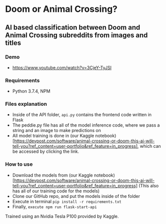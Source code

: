 # Doom or Animal Crossing?

## AI based classification between Doom and Animal Crossing subreddits from images and titles

### Demo
- https://www.youtube.com/watch?v=3CjeY-TyJSI

### Requirements
- Python 3.7.4, NPM

### Files explanation
- Inside of the API folder, `api.py` contains the frontend code written in Flask
- The peddie.py file has all of the model inference code, where we pass a string and an image to make predictions on
- All model training is done in (our Kaggle notebook)[https://devpost.com/software/animal-crossing-or-doom-this-ai-will-tell-you?ref_content=user-portfolio&ref_feature=in_progress], which can be accessed by clicking the link.

### How to use
- Download the models from (our Kaggle notebook)[https://devpost.com/software/animal-crossing-or-doom-this-ai-will-tell-you?ref_content=user-portfolio&ref_feature=in_progress] (This also has all of our training code for the models)
- Clone our GitHub repo, and put the models inside of the folder
- Execute in terminal `pip install -r requirements.txt`
- Finally, `execute npm run flask-start-api`

Trained using an Nvidia Tesla P100 provided by Kaggle.
